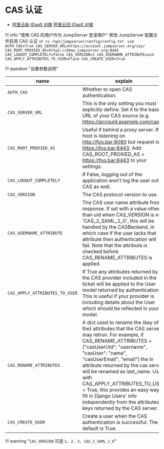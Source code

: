 # CAS 认证

- [阿里云新 IDaaS 对接](https://help.aliyun.com/document_detail/409903.html)  [阿里云旧 IDaaS 对接](https://help.aliyun.com/document_detail/271783.html)

!!! info "使用 CAS 的用户作为 JumpServer 登录用户"
    修改 JumpServer 配置文件启用 CAS 认证
    ```sh
    vi /opt/jumpserver/config/config.txt
    ```
    ```vim
    AUTH_CAS=True
    CAS_SERVER_URL=https://account.jumpserver.org/cas/
    CAS_ROOT_PROXIED_AS=https://demo.jumpserver.org:8443
    CAS_LOGOUT_COMPLETELY=False
    CAS_VERSION=3
    CAS_USERNAME_ATTRIBUTE=uid
    CAS_APPLY_ATTRIBUTES_TO_USER=Flase
    CAS_CREATE_USER=True
    ```

!!! question "设置参数说明"

| name                           | explain                                                                                                                                                                            |
| ------------------------------ | ---------------------------------------------------------------------------------------------------------------------------------------------------------------------------------- |
| `AUTH_CAS`                     | Whether to open CAS authentication. |
| `CAS_SERVER_URL`               | This is the only setting you must explicitly define. Set it to the base URL of your CAS source (e.g. https://account.example.com/cas/). |
| `CAS_ROOT_PROXIED_AS`          | Useful if behind a proxy server. If host is listening on http://foo.bar:8080 but request is https://foo.bar:8443. Add CAS_ROOT_PROXIED_AS = https://foo.bar:8443 to your settings. |
| `CAS_LOGOUT_COMPLETELY`        | If False, logging out of the application won’t log the user out of CAS as well. |
| `CAS_VERSION`                  | The CAS protocol version to use. |
| `CAS_USERNAME_ATTRIBUTE`       | The CAS user name attribute from response. If set with a value other than uid when CAS_VERSION is not 'CAS_2_SAML_1_0', this will be handled by the CASBackend, in which case if the user lacks that attribute then authentication will fail. Note that the attribute is checked before CAS_RENAME_ATTRIBUTES is applied. |
| `CAS_APPLY_ATTRIBUTES_TO_USER` | If True any attributes returned by the CAS provider included in the ticket will be applied to the User model returned by authentication. This is useful if your provider is including details about the User which should be reflected in your model. |
| `CAS_RENAME_ATTRIBUTES`        | 	A dict used to rename the (key of the) attributes that the CAS server may retrun. For example, if CAS_RENAME_ATTRIBUTES = {"casUserUid": "username", "casUser": "name", "casUserEmail", "email"} the ln attribute returned by the cas server will be renamed as last_name. Used with CAS_APPLY_ATTRIBUTES_TO_USER = True, this provides an easy way to fill in Django Users’ info independently from the attributes’ keys returned by the CAS server. |
| `CAS_CREATE_USER`              | Create a user when the CAS authentication is successful. The default is True. |


!!! warning "`CAS_VERSION` 可选 `1`、`2`、`3`、`CAS_2_SAML_1_0`"
